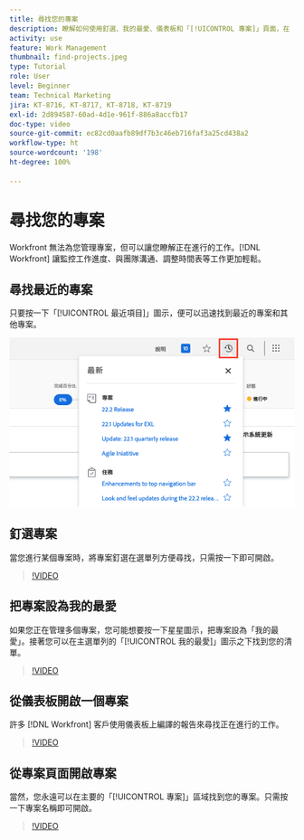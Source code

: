```yaml
---
title: 尋找您的專案
description: 瞭解如何使用釘選、我的最愛、儀表板和「[!UICONTROL 專案]」頁面，在  [!DNL  Workfront]  中搜尋您的專案。
activity: use
feature: Work Management
thumbnail: find-projects.jpeg
type: Tutorial
role: User
level: Beginner
team: Technical Marketing
jira: KT-8716, KT-8717, KT-8718, KT-8719
exl-id: 2d894587-60ad-4d1e-961f-886a8accfb17
doc-type: video
source-git-commit: ec82cd0aafb89df7b3c46eb716faf3a25cd438a2
workflow-type: ht
source-wordcount: '198'
ht-degree: 100%

---
```


# 尋找您的專案

Workfront 無法為您管理專案，但可以讓您瞭解正在進行的工作。[!DNL Workfront] 讓監控工作進度、與團隊溝通、調整時間表等工作更加輕鬆。

<!---
In this section, you will learn how to:

Find your projects in [!DNL Workfront]
Make your project visible to stakeholders
Find project communications
Use [!DNL Workfront] features when reviewing the task list to monitor project progress
--->

## 尋找最近的專案

只要按一下「[!UICONTROL 最近項目]」圖示，便可以迅速找到最近的專案和其他專案。

![[!UICONTROL 狀態]欄位在專案標題中展開](assets/recents.png)

## 釘選專案

當您進行某個專案時，將專案釘選在選單列方便尋找，只需按一下即可開啟。

>[!VIDEO](https://video.tv.adobe.com/v/335038/?quality=12&learn=on)

## 把專案設為我的最愛

如果您正在管理多個專案，您可能想要按一下星星圖示，把專案設為「我的最愛」。接著您可以在主選單列的「[!UICONTROL 我的最愛]」圖示之下找到您的清單。

>[!VIDEO](https://video.tv.adobe.com/v/335039/?quality=12&learn=on)


## 從儀表板開啟一個專案

許多 [!DNL Workfront] 客戶使用儀表板上編譯的報告來尋找正在進行的工作。

>[!VIDEO](https://video.tv.adobe.com/v/335041/?quality=12&learn=on)


## 從專案頁面開啟專案

當然，您永遠可以在主要的「[!UICONTROL 專案]」區域找到您的專案。只需按一下專案名稱即可開啟。

>[!VIDEO](https://video.tv.adobe.com/v/335040/?quality=12&learn=on)

